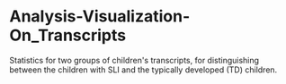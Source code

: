 # Analysis-Visualization-On_Transcripts
Statistics for two groups of children's transcripts, for distinguishing between the children with SLI and the typically developed (TD) children.
